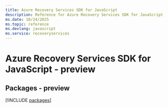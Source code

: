 ```yaml
---
title: Azure Recovery Services SDK for JavaScript
description: Reference for Azure Recovery Services SDK for JavaScript
ms.date: 10/24/2025
ms.topic: reference
ms.devlang: javascript
ms.service: recoveryservices
---
```

# Azure Recovery Services SDK for JavaScript - preview
## Packages - preview
[!INCLUDE [packages](recovery-services-index.md)]